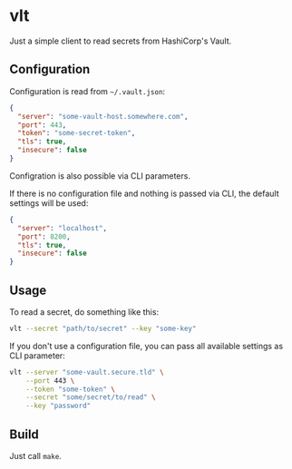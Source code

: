 # vlt

Just a simple client to read secrets from HashiCorp's Vault.

## Configuration

Configuration is read from ```~/.vault.json```:

```json
{
  "server": "some-vault-host.somewhere.com",
  "port": 443,
  "token": "some-secret-token",
  "tls": true,
  "insecure": false
}
```
Configration is also possible via CLI parameters.

If there is no configuration file and nothing is passed via CLI, the default settings will be used:

```json
{
  "server": "localhost",
  "port": 8200,
  "tls": true,
  "insecure": false
}
```


## Usage

To read a secret, do something like this:

```bash
vlt --secret "path/to/secret" --key "some-key"
```

If you don't use a configuration file, you can pass all available settings as CLI parameter:

```bash
vlt --server "some-vault.secure.tld" \
    --port 443 \
    --token "some-token" \
    --secret "some/secret/to/read" \
    --key "password"
```

## Build

Just call ```make```.
